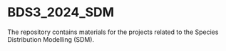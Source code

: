 # BDS3_2024_SDM
The repository contains materials for the projects related to the Species Distribution Modelling (SDM).
